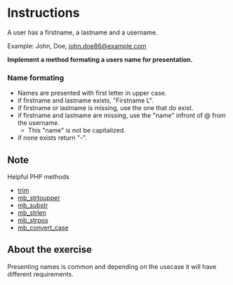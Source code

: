 # Instructions

A user has a firstname, a lastname and a username.

Example: John, Doe, john.doe86@example.com

**Implement a method formating a users name for presentation.**

### Name formating
- Names are presented with first letter in upper case.
- if firstname and lastname exists, "Firstname L".
- if firstname or lastname is missing, use the one that do exist.
- if firstname and lastname are missing, use the "name" infront of @ from the username.  
  - This "name" is not be capitalized.
- if none exists return "-".

## Note
Helpful PHP methods
- [trim](https://www.php.net/manual/en/function.trim)
- [mb_strtoupper](https://www.php.net/manual/en/function.mb-strtoupper.php)
- [mb_substr](https://www.php.net/manual/en/function.mb-substr)
- [mb_strlen](https://www.php.net/manual/en/function.mb-strlen.php)
- [mb_strpos](https://www.php.net/manual/en/function.mb-strpos)
- [mb_convert_case](https://www.php.net/manual/en/function.mb-convert-case.php)

## About the exercise
Presenting names is common and depending on the usecase it will have different requirements.  
